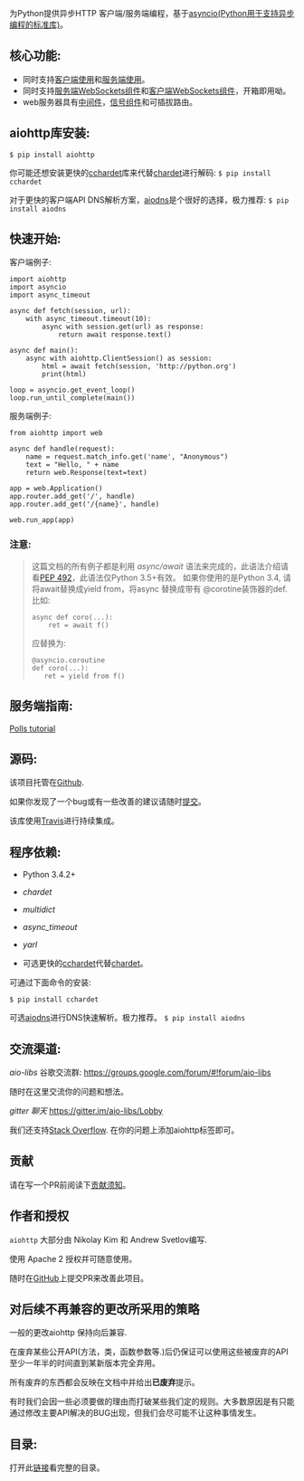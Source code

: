 为Python提供异步HTTP 客户端/服务端编程，基于<a href="https://aiohttp.readthedocs.io/en/stable/glossary.html#term-asyncio">asyncio(Python用于支持异步编程的标准库)</a>。

## 核心功能:

* 同时支持<a href="https://aiohttp.readthedocs.io/en/stable/client.html#aiohttp-client">客户端使用</a>和<a href="https://aiohttp.readthedocs.io/en/stable/web.html#aiohttp-web">服务端使用</a>。
* 同时支持<a href="https://aiohttp.readthedocs.io/en/stable/web.html#aiohttp-web-websockets">服务端WebSockets组件</a>和<a href="https://aiohttp.readthedocs.io/en/stable/client.html#aiohttp-client-websockets">客户端WebSockets组件</a>，开箱即用呦。
* web服务器具有<a href="https://aiohttp.readthedocs.io/en/stable/web.html#aiohttp-web-middlewares">中间件</a>，<a href="https://aiohttp.readthedocs.io/en/stable/web.html#aiohttp-web-signals">信号组件</a>和可插拔路由。

## aiohttp库安装:
`$ pip install aiohttp`

你可能还想安装更快的<a href="https://aiohttp.readthedocs.io/en/stable/glossary.html#term-cchardet">cchardet</a>库来代替<a href="https://aiohttp.readthedocs.io/en/stable/glossary.html#term-chardet">chardet</a>进行解码:
`$ pip install cchardet`

对于更快的客户端API DNS解析方案，<a href="https://aiohttp.readthedocs.io/en/stable/glossary.html#term-aiodns">aiodns</a>是个很好的选择，极力推荐:
`$ pip install aiodns`

## 快速开始:
客户端例子:
```
import aiohttp
import asyncio
import async_timeout

async def fetch(session, url):
    with async_timeout.timeout(10):
        async with session.get(url) as response:
            return await response.text()

async def main():
    async with aiohttp.ClientSession() as session:
        html = await fetch(session, 'http://python.org')
        print(html)

loop = asyncio.get_event_loop()
loop.run_until_complete(main())
```

服务端例子:
```
from aiohttp import web

async def handle(request):
    name = request.match_info.get('name', "Anonymous")
    text = "Hello, " + name
    return web.Response(text=text)

app = web.Application()
app.router.add_get('/', handle)
app.router.add_get('/{name}', handle)

web.run_app(app)
```

### 注意:
> 这篇文档的所有例子都是利用 *async/await* 语法来完成的，此语法介绍请看<a href="https://www.python.org/dev/peps/pep-0492">PEP 492</a>，此语法仅Python 3.5+有效。
> 如果你使用的是Python 3.4, 请将await替换成yield from，将async 替换成带有 @corotine装饰器的def. 比如:
> ```
> async def coro(...):
>     ret = await f()
> ```
> 应替换为:
> ```
> @asyncio.coroutine
> def coro(...):
>    ret = yield from f()
> ```

## 服务端指南:
<a href="https://aiohttp.readthedocs.io/en/stable/tutorial.html#aiohttp-tutorial">Polls tutorial</a>

## 源码:

该项目托管在<a href="https://github.com/aio-libs/aiohttp">Github</a>.

如果你发现了一个bug或有一些改善的建议请随时<a href="https://github.com/aio-libs/aiohttp/issues">提交</a>。

该库使用<a href="https://travis-ci.org/aio-libs/aiohttp">Travis</a>进行持续集成。

## 程序依赖:
* Python 3.4.2+

* *chardet*

* *multidict*

* *async_timeout*

* *yarl*

* 可选更快的<a href="https://aiohttp.readthedocs.io/en/stable/glossary.html#term-cchardet">cchardet</a>代替<a href="https://aiohttp.readthedocs.io/en/stable/glossary.html#term-chardet">chardet</a>。

可通过下面命令的安装:

`$ pip install cchardet`

可选<a href="https://aiohttp.readthedocs.io/en/stable/glossary.html#term-aiodns">aiodns</a>进行DNS快速解析。极力推荐。
`$ pip install aiodns`

## 交流渠道:
*aio-libs* 谷歌交流群: https://groups.google.com/forum/#!forum/aio-libs

随时在这里交流你的问题和想法。

*gitter 聊天* https://gitter.im/aio-libs/Lobby

我们还支持<a href="https://stackoverflow.com/questions/tagged/aiohttp">Stack Overflow</a>. 在你的问题上添加aiohttp标签即可。

## 贡献
请在写一个PR前阅读下<a href="https://aiohttp.readthedocs.io/en/stable/contributing.html#aiohttp-contributing">贡献须知</a>。

## 作者和授权
`aiohttp` 大部分由 Nikolay Kim 和 Andrew Svetlov编写.

使用 Apache 2 授权并可随意使用。

随时在<a href="https://github.com/aio-libs/aiohttp">GitHub</a>上提交PR来改善此项目。

## 对后续不再兼容的更改所采用的策略
一般的更改aiohttp 保持向后兼容.

在废弃某些公开API(方法，类，函数参数等.)后仍保证可以使用这些被废弃的API至少一年半的时间直到某新版本完全弃用。

所有废弃的东西都会反映在文档中并给出**已废弃**提示。

有时我们会因一些必须要做的理由而打破某些我们定的规则。大多数原因是有只能通过修改主要API解决的BUG出现，但我们会尽可能不让这种事情发生。

## 目录:
打开此<a href="https://aiohttp.readthedocs.io/en/stable/toc.html#mastertoc">链接</a>看完整的目录。